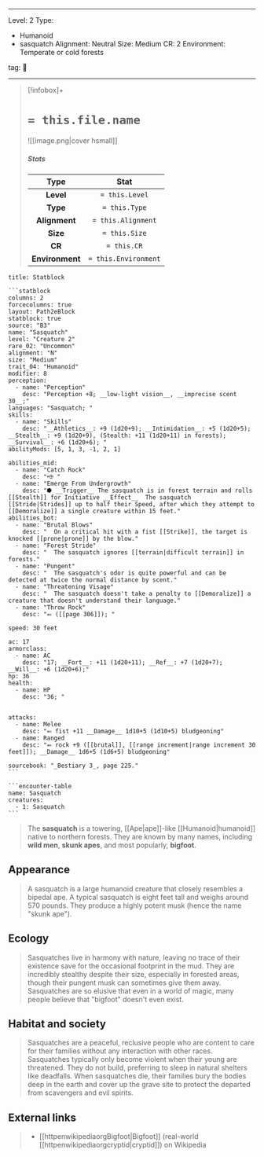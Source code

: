 
---





Level: 2
Type:
- Humanoid
- sasquatch
Alignment: Neutral
Size: Medium
CR: 2
Environment: Temperate or cold forests





tag: 👹

---

> [!infobox]+
> #  `= this.file.name`
> ![[image.png|cover hsmall]]
> ##### Stats
> Type | Stat |
> :---:|:---:|
> **Level** | `= this.Level` |
> **Type** | `= this.Type` |
> **Alignment** | `= this.Alignment` |
> **Size** | `= this.Size` |
> **CR** | `= this.CR` |
> **Environment** | `= this.Environment` |



````ad-info
title: Statblock

```statblock
columns: 2
forcecolumns: true
layout: Path2eBlock
statblock: true
source: "B3"
name: "Sasquatch"
level: "Creature 2"
rare_02: "Uncommon"
alignment: "N"
size: "Medium"
trait_04: "Humanoid"
modifier: 8
perception:
  - name: "Perception"
    desc: "Perception +8; __low-light vision__, __imprecise scent 30__;"
languages: "Sasquatch; "
skills:
  - name: "Skills"
    desc: "__Athletics__: +9 (1d20+9); __Intimidation__: +5 (1d20+5); __Stealth__: +9 (1d20+9), (Stealth: +11 (1d20+11) in forests); __Survival__: +6 (1d20+6); "
abilityMods: [5, 1, 3, -1, 2, 1]

abilities_mid:
  - name: "Catch Rock"
    desc: "⬲ "
  - name: "Emerge From Undergrowth"
    desc: "⭓ __Trigger__ The sasquatch is in forest terrain and rolls [[Stealth]] for Initiative __Effect__  The sasquatch [[Stride|Strides]] up to half their Speed, after which they attempt to [[Demoralize]] a single creature within 15 feet."
abilities_bot:
  - name: "Brutal Blows"
    desc: "  On a critical hit with a fist [[Strike]], the target is knocked [[prone|prone]] by the blow."
  - name: "Forest Stride"
    desc: "  The sasquatch ignores [[terrain|difficult terrain]] in forests."
  - name: "Pungent"
    desc: "  The sasquatch's odor is quite powerful and can be detected at twice the normal distance by scent."
  - name: "Threatening Visage"
    desc: "  The sasquatch doesn't take a penalty to [[Demoralize]] a creature that doesn't understand their language."
  - name: "Throw Rock"
    desc: "⬻ ([[page 306]]); "

speed: 30 feet

ac: 17
armorclass:
  - name: AC
    desc: "17; __Fort__: +11 (1d20+11); __Ref__: +7 (1d20+7); __Will__: +6 (1d20+6);"
hp: 36
health:
  - name: HP
    desc: "36; "


attacks:
  - name: Melee
    desc: "⬻ fist +11 __Damage__ 1d10+5 (1d10+5) bludgeoning"
  - name: Ranged
    desc: "⬻ rock +9 ([[brutal]], [[range increment|range increment 30 feet]]); __Damage__ 1d6+5 (1d6+5) bludgeoning"

sourcebook: "_Bestiary 3_, page 225."
```

```encounter-table
name: Sasquatch
creatures:
  - 1: Sasquatch
```

````



> The **sasquatch** is a towering, [[Ape|ape]]-like [[Humanoid|humanoid]] native to northern forests. They are known by many names, including **wild men**, **skunk apes**, and most popularly, **bigfoot**.



## Appearance

> A sasquatch is a large humanoid creature that closely resembles a bipedal ape. A typical sasquatch is eight feet tall and weighs around 570 pounds. They produce a highly potent musk (hence the name "skunk ape").


## Ecology

> Sasquatches live in harmony with nature, leaving no trace of their existence save for the occasional footprint in the mud. They are incredibly stealthy despite their size, especially in forested areas, though their pungent musk can sometimes give them away. Sasquatches are so elusive that even in a world of magic, many people believe that "bigfoot" doesn't even exist.


## Habitat and society

> Sasquatches are a peaceful, reclusive people who are content to care for their families without any interaction with other races. Sasquatches typically only become violent when their young are threatened. They do not build, preferring to sleep in natural shelters like deadfalls. When sasquatches die, their families bury the bodies deep in the earth and cover up the grave site to protect the departed from scavengers and evil spirits.




## External links

> - [[httpenwikipediaorgBigfoot|Bigfoot]] (real-world [[httpenwikipediaorgcryptid|cryptid]]) on Wikipedia






